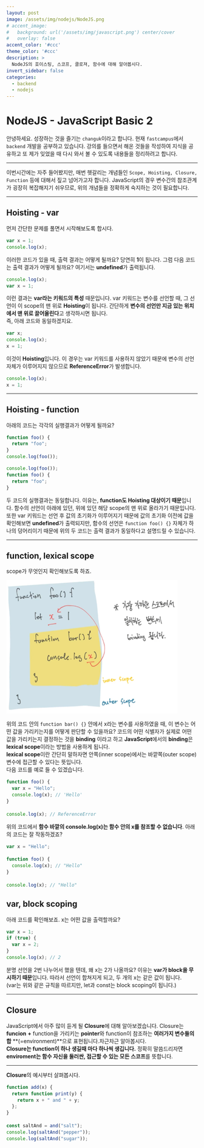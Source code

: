 ```yaml
---
layout: post
image: /assets/img/nodejs/NodeJS.png
# accent_image:
#   background: url('/assets/img/javascript.png') center/cover
#   overlay: false
accent_color: '#ccc'
theme_color: '#ccc'
description: >
  NodeJS의 호이스팅, 스코프, 클로져, 함수에 대해 알아봅시다.
invert_sidebar: false
categories:
  - backend
  - nodejs
---
```


# NodeJS - JavaScript Basic 2

안녕하세요. 성장하는 것을 즐기는 `changuk`이라고 합니다. 현재 `fastcampus`에서 `backend` 개발을 공부하고 있습니다. 강의를 들으면서 해온 것들을 작성하여 지식을 공유하고 또 제가 잊었을 때 다시 와서 볼 수 있도록 내용들을 정리하려고 합니다.

---

이번시간에는 자주 들어봤지만, 매번 헷갈리는 개념들인 `Scope, Hoisting, Closure, Function` 등에 대해서 짚고 넘어가고자 합니다.
JavaScript의 경우 변수간의 참조관계가 굉장히 복잡해지기 쉬우므로, 위의 개념들을 정확하게 숙지하는 것이 필요합니다.

---

## Hoisting - var

먼저 간단한 문제를 풀면서 시작해보도록 합시다.

```javascript
var x = 1;
console.log(x);
```

이러한 코드가 있을 때, 출력 결과는 어떻게 될까요? 당연히 **1**이 됩니다. 그럼 다음 코드는 출력 결과가 어떻게 될까요? 여기서는 **undefined**가 출력됩니다.

```javascript
console.log(x);
var x = 1;
```

이런 결과는 **var라는 키워드의 특성** 때문입니다. var 키워드는 변수를 선언할 때, 그 선언이 이 scope의 맨 위로 **Hoisting**이 됩니다. 간단하게 **변수의 선언만 지금 있는 위치에서 맨 위로 끌어올린다**고 생각하시면 됩니다. <br>
즉, 아래 코드와 동일하겠지요.

```javascript
var x;
console.log(x);
x = 1;
```

이것이 **Hoisting**입니다. 이 경우는 var 키워드를 사용하지 않았기 때문에 변수의 선언 자체가 이루어지지 않으므로 **ReferenceError**가 발생합니다.

```javascript
console.log(x);
x = 1;
```

---

## Hoisting - function

아래의 코드는 각각의 실행결과가 어떻게 될까요?

```javascript
function foo() {
  return "foo";
}
console.log(foo());
```

```javascript
console.log(foo());
function foo() {
  return "foo";
}
```

두 코드의 실행결과는 동일합니다. 이유는, **function도 Hoisting 대상이기 때문**입니다. 함수의 선언이 아래에 있던, 위에 있던 해당 scope의 맨 위로 올라가기 때문입니다. <br>
또한 var 키워드는 선언 후 값의 초기화가 이루어지기 때문에 값의 초기화 이전에 값을 확인해보면 **undefined**가 출력되지만, 함수의 선언은 `function foo() {}` 자체가 하나의 덩어리이기 때문에 위의 두 코드는 출력 결과가 동일하다고 설명드릴 수 있습니다.

---

## function, lexical scope

scope가 무엇인지 확인해보도록 하죠.<br>

<img src="/assets/img/nodejs/scopebinding.png" width="450" height="350"  >

위의 코드 안의 `function bar() {}` 안에서 x라는 변수를 사용하였을 때, 이 변수는 어떤 값을 가리키는지를 어떻게 판단할 수 있을까요? 코드의 어떤 식별자가 실제로 어떤 값을 가리키는지 결정하는 것을 **binding** 이라고 하고 **JavaScript**에서의 **binding**은 **lexical scope**이라는 방법을 사용하게 됩니다. <br>
**lexical scope**이란 간단히 말하자면 안쪽(inner scope)에서는 바깥쪽(outer scope) 변수에 접근할 수 있다는 뜻입니다.<br> 다음 코드를 예로 들 수 있겠습니다.

```javascript
function foo() {
  var x = "Hello";
  console.log(x); // 'Hello'
}

console.log(x); // ReferenceError
```

위의 코드에서 **함수 바깥의 console.log(x)는 함수 안의 x를 참조할 수 없습니다**. 아래의 코드는 잘 작동하겠죠?

```javascript
var x = "Hello";

function foo() {
  console.log(x); // "Hello"
}

console.log(x); // "Hello"
```

## var, block scoping

아래 코드를 확인해보죠. x는 어떤 값을 출력할까요?

```javascript
var x = 1;
if (true) {
  var x = 2;
}
console.log(x); // 2
```

분명 선언을 2번 나누어서 했을 텐데, 왜 x는 2가 나올까요? 이유는 **var가 block을 무시하기 때문**입니다. 따라서 선언이 합쳐지게 되고, 두 개의 x는 같은 값이 됩니다. <br>(var는 위와 같은 규칙을 따르지만, let과 const는 block scoping이 됩니다.)

---

## Closure

JavaScript에서 아주 많이 듣게 될 **Closure**에 대해 알아보겠습니다. Closure는 **funcion** **+** function을 가리키는 **pointer**와 function이 참조하는 **여러가지 변수들의 합** **(=environment)**으로 표현됩니다.차근차근 알아봅시다.<br>
**Closure는 function이 하나 생길때 마다 하나씩 생깁니다.** 정확히 말씀드리자면 **enviroment는 함수 자신을 둘러싼, 접근할 수 있는 모든 스코프**를 뜻합니다.
<br>

---

**Closure**의 예시부터 살펴봅시다.

```javascript
function add(x) {
  return function print(y) {
    return x + " and " + y;
  };
}

const saltAnd = and("salt");
console.log(saltAnd("pepper"));
console.log(saltAnd("sugar"));
```
